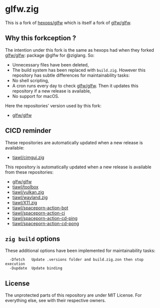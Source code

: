 # glfw.zig

This is a fork of [hexops/glfw](https://github.com/hexops/glfw) which is itself a fork of [glfw/glfw](https://github.com/glfw/glfw).

## Why this forkception ?

The intention under this fork is the same as hexops had when they forked [glfw/glfw](https://github.com/glfw/glfw): package @glfw for @ziglang. So:
* Unnecessary files have been deleted,
* The build system has been replaced with `build.zig`.
However this repository has subtle differences for maintainability tasks:
* No shell scripting,
* A cron runs every day to check [glfw/glfw](https://github.com/glfw/glfw). Then it updates this repository if a new release is available,
* No support for macOS.

Here the repositories' version used by this fork:
* [glfw/glfw](https://github.com/tiawl/glfw.zig/blob/trunk/.versions/glfw)

## CICD reminder

These repositories are automatically updated when a new release is available:
* [tiawl/cimgui.zig](https://github.com/tiawl/cimgui.zig)

This repository is automatically updated when a new release is available from these repositories:
* [glfw/glfw](https://github.com/glfw/glfw)
* [tiawl/toolbox](https://github.com/tiawl/toolbox)
* [tiawl/vulkan.zig](https://github.com/tiawl/vulkan.zig)
* [tiawl/wayland.zig](https://github.com/tiawl/wayland.zig)
* [tiawl/X11.zig](https://github.com/tiawl/X11.zig)
* [tiawl/spaceporn-action-bot](https://github.com/tiawl/spaceporn-action-bot)
* [tiawl/spaceporn-action-ci](https://github.com/tiawl/spaceporn-action-ci)
* [tiawl/spaceporn-action-cd-ping](https://github.com/tiawl/spaceporn-action-cd-ping)
* [tiawl/spaceporn-action-cd-pong](https://github.com/tiawl/spaceporn-action-cd-pong)

## `zig build` options

These additional options have been implemented for maintainability tasks:
```
  -Dfetch   Update .versions folder and build.zig.zon then stop execution
  -Dupdate  Update binding
```

## License

The unprotected parts of this repository are under MIT License. For everything else, see with their respective owners.
